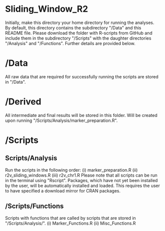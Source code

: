 # Sliding_Window_R2

Initially, make this directory your home directory for running the analyses.
By default, this directory contains the subdirectory "/Data" and this 
README file. Please download the folder with R-scripts from GitHub and include 
them in the subdirectory "/Scripts" with the daughter directories "/Analysis"
and "/Functions". Further details are provided below.


# /Data
All raw data that are required for successfully running the scripts are stored
in "/Data".

# /Derived
All intermediate and final results will be stored in this folder. Will be created
upon running "/Scripts/Analysis/marker_preparation.R".

# /Scripts
## Scripts/Analysis
Run the scripts in the following order:
(i) marker_preparation.R
(ii) r2v_sliding_windows.R
(iii) r2v_chr1.R
Please note that all scripts can be run in the terminal using "Rscript". 
Packages, which have not yet been installed by the user, will be automatically
installed and loaded. This requires the user to have specified a download 
mirror for CRAN packages.

## /Scripts/Functions
Scripts with functions that are called by scripts that are stored in 
"/Scripts/Analysis/".
(i) Marker_Functions.R
(ii) Misc_Functions.R
